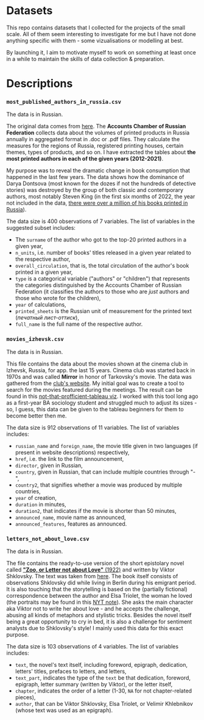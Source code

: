 # Datasets

This repo contains datasets that I collected for the projects of the small scale. All of them seem interesting to investigate for me but I have not done anything specific with them - some vizualisations or modelling at best.

By launching it, I aim to motivate myself to work on something at least once in a while to maintain the skills of data collection & preparation.

# Descriptions

### `most_published_authors_in_russia.csv`

The data is in Russian.

The original data comes from [here](https://www.bookchamber.ru/statistics.html). The **Accounts Chamber of Russian Federation** collects data about the volumes of printed products in Russia annually in aggregated format in .doc or .pdf files. They calculate the measures for the regions of Russia, registered printing houses, certain themes, types of products, and so on. I have extracted the tables about **the most printed authors in each of the given years (2012-2021)**.

My purpose was to reveal the dramatic change in book consumption that happened in the last few years. The data shows how the dominance of Darya Dontsova (most known for the dozes if not the hundreds of detective stories) was destroyed by the group of both classic and contemporary authors, most notably Steven King (in the first six months of 2022, the year not included in the data, [there were over a million of his books printed in Russia](https://daily.afisha.ru/news/66146-stiven-king-stal-samym-izdavaemym-v-rossii-avtorom-2022-goda/)).

The data size is 400 observations of 7 variables. The list of variables in the suggested subset includes:
  - The `surname` of the author who got to the top-20 printed authors in a given year,
  - `n_units`, i.e. number of books' titles released in a given year related to the respective author,
  - `overall_circulation`, that is, the total circulation of the author's book printed in a given year,
  - `type` is a categorical variable ("authors" or "children") that represents the categories distinguished by the Accounts Chamber of Russian Federation (it classifies the authors to those who are *just* authors and those who wrote for the children),
  - `year` of calculations,
  - `printed_sheets` is the Russian unit of measurement for the printed text (*печатный лист-оттиск*),
  - `full_name` is the full name of the respective author.
  
 
 ### `movies_izhevsk.csv`

The data is in Russian.
 
This file contains the data about the movies shown at the cinema club in Izhevsk, Russia, for app. the last 15 years. Cinema club was started back in 1970s and was called **Mirror** in honor of Tarkovsky's movie. The data was gathered from the [club's website](http://kinohorosho.ru/). My initial goal was to create a tool to search for the movies featured during the meetings. The result can be found in this [not-that-profficient-tableau viz](https://public.tableau.com/app/profile/arthur5379/viz/cinemaclubinIzhevskRussia/cinemaclub). I worked with this tool long ago as a first-year BA sociology student and struggled much to adjust its sizes - so, I guess, this data can be given to the tableau beginners for them to become better then me.

The data size is 912 observations of 11 variables. The list of variables includes:
  - `russian_name` and `foreign_name`, the movie title given in two languages (if present in website descriptions) respectively,
  - `href`, i.e. the link to the film announcement,
  - `director`, given in Russian,
  - `country`, given in Russian, that can include multiple countries through "-",
  - `country2`, that signifies whether a movie was produced by multiple countries,
  - `year` of creation,
  - `duration` in minutes,
  - `duration2`, that indicates if the movie is shorter than 50 minutes,
  - `announced_name`, movie name as announced,
  - `announced_features`, features as announced.


### `letters_not_about_love.csv`

The data is in Russian.

The file contains the ready-to-use version of the short epistolary novel called [**"Zoo, or Letter not about Love"** (1922)](https://www.goodreads.com/book/show/27717055-zoo--of-brieven-niet-over-liefde) and written by Viktor Shklovsky. The text was taken from [here](http://marie-olshansky.ru/ct/zoo.shtml]). The book itself consists of observations Shklovsky did while living in Berlin during his emigrant period. It is also touching that the storytelling is based on the (partially fictional) correspondence between the author and Elsa Triolet, the woman he loved (the portraits may be found in this [NYT note](https://www.nytimes.com/2021/02/13/books/review/zoo-viktor-shklovsky-elsa-triolet-letters-not-about-love.html)). She asks the main character aka Viktor not to write her about love - and he accepts the challenge, abusing all kinds of metaphors and stylistic tricks. Besides the novel itself being a great opportunity to cry in bed, it is also a challenge for sentiment analysts due to Shklovsky's style! I mainly used this data for this exact purpose.

The data size is 103 observations of 4 variables. The list of variables includes:
  - `text`, the novel's text itself, including foreword, epigraph, dedication, letters' titles, prefaces to letters, and letters,
  - `text_part`, indicates the type of the `text` be that dedication, foreword, epigraph, letter summary (written by Viktor), or the letter itself, 
  - `chapter`, indicates the order of a letter (1-30, `NA` for not chapter-related pieces),
  - `author`, that can be Viktor Shklovsky, Elsa Triolet, or Velimir Khlebnikov (whose text was used as an epigraph).
